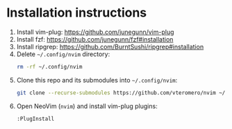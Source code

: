 # Installation instructions

1. Install vim-plug: https://github.com/junegunn/vim-plug
2. Install fzf: https://github.com/junegunn/fzf#installation
3. Install ripgrep: https://github.com/BurntSushi/ripgrep#installation
4. Delete `~/.config/nvim` directory:
   ```sh
   rm -rf ~/.config/nvim
   ```
5. Clone this repo and its submodules into `~/.config/nvim`:
   ```sh
   git clone --recurse-submodules https://github.com/vteromero/nvim ~/.config/nvim
   ```
6. Open NeoVim (`nvim`) and install vim-plug plugins:
   ```
   :PlugInstall
   ```
